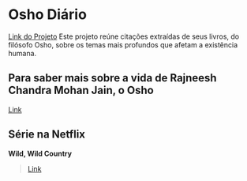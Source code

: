 #  Osho Diário

[Link do Projeto][def]
Este projeto reúne citações extraídas de seus livros, do filósofo Osho, sobre os temas mais profundos que afetam a existência humana.


## Para saber mais sobre a vida de Rajneesh Chandra Mohan Jain, o Osho

[Link](https://pt.wikipedia.org/wiki/Rajneesh)

## Série na Netflix

 **Wild, Wild Country**
>[Link](https://www.netflix.com/br/title/80145240)



[def]: https://osho-diario.vercel.app/